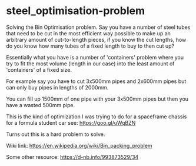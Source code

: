 # steel_optimisation-problem

Solving the Bin Optimisation problem.
Say you have a number of steel tubes that need to be cut in the most efficient way possible to make up an arbitrary amount of cut-to-length
pieces, if you know the cut lengths, how do you know how many tubes of a fixed length to buy to then cut up?

Essentially what you have is a number of 'containers' problem where you try to fit the most volume (length in our case) into the least amount of 
'containers' of a fixed size.

For example say you have to cut 3x500mm pipes and 2x600mm pipes but can only buy pipes in lengths of 2000mm. 

You can fill up 1500mm of one pipe with your 3x500mm pipes but then you have a wasted 500mm pipe.

This is the kind of optimization I was trying to do for a spaceframe chassis for a formula student car see: https://goo.gl/uWqBZN

Turns out this is a hard problem to solve.

Wiki link: https://en.wikipedia.org/wiki/Bin_packing_problem

Some other resource: https://d-nb.info/993873529/34
